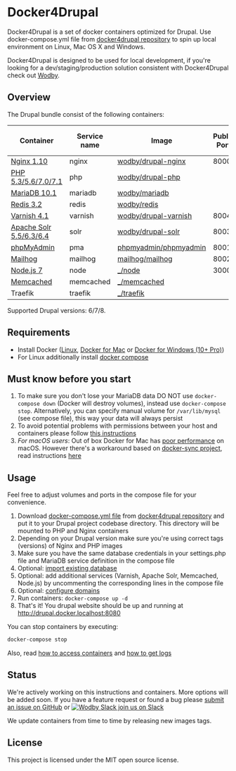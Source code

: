 # Docker4Drupal

Docker4Drupal is a set of docker containers optimized for Drupal. Use docker-compose.yml file from [docker4drupal repository](https://github.com/wodby/docker4drupal) to spin up local environment on Linux, Mac OS X and Windows. 

Docker4Drupal is designed to be used for local development, if you're looking for a dev/staging/production solution consistent with Docker4Drupal check out [Wodby](https://wodby.com). 

## Overview

The Drupal bundle consist of the following containers:

| Container | Service name | Image | Public Port | Enabled by default |
| --------- | ------------ | ----- | ----------- | ------------------ |
| [Nginx 1.10](containers/nginx.md)                | nginx     | [wodby/drupal-nginx](https://github.com/wodby/drupal-nginx/)            | 8000 | ✓ |
| [PHP 5.3/5.6/7.0/7.1](containers/php.md)         | php       | [wodby/drupal-php](https://github.com/wodby/drupal-php/)                |      | ✓ |
| [MariaDB 10.1](containers/mariadb.md)            | mariadb   | [wodby/mariadb](https://github.com/wodby/mariadb/)                      |      | ✓ |
| [Redis 3.2](containers/redis.md)                 | redis     | [wodby/redis](https://hub.docker.com/wodby/redis)                       |      | ✓ |
| [Varnish 4.1](containers/varnish.md)             | varnish   | [wodby/drupal-varnish](https://github.com/wodby/drupal-varnish)         | 8004 |   |
| [Apache Solr 5.5/6.3/6.4](containers/varnish.md) | solr      | [wodby/drupal-solr](https://github.com/wodby/drupal-solr)               | 8003 |   |
| [phpMyAdmin](containers/pma.md)                  | pma       | [phpmyadmin/phpmyadmin](https://hub.docker.com/r/phpmyadmin/phpmyadmin) | 8001 | ✓ |
| [Mailhog](containers/mailhog.md)                 | mailhog   | [mailhog/mailhog](https://hub.docker.com/r/mailhog/mailhog)             | 8002 | ✓ |
| [Node.js 7](containers/node.md)                  | node      | [_/node](https://hub.docker.com/_/node)                                 | 3000 |   |
| [Memcached](containers/memcached.md)             | memcached | [_/memcached](https://hub.docker.com/_/memcached/)                      |      |   |
| Traefik                                          | traefik   | [_/traefik](https://hub.docker.com/_/traefik/)                          |      |   |

Supported Drupal versions: 6/7/8.

## Requirements

* Install Docker ([Linux](https://docs.docker.com/engine/installation), [Docker for Mac](https://docs.docker.com/engine/installation/mac) or [Docker for Windows (10+ Pro)](https://docs.docker.com/engine/installation/windows))
* For Linux additionally install [docker compose](https://docs.docker.com/compose/install)

## Must know before you start

1. To make sure you don't lose your MariaDB data DO NOT use `docker-compose down` (Docker will destroy volumes), instead use `docker-compose stop`. Alternatively, you can specify manual volume for `/var/lib/mysql` (see compose file), this way your data will always persist 
2. To avoid potential problems with permissions between your host and containers please follow [this instructions](permissions.md)
3. _For macOS users_: Out of box Docker for Mac has [poor performance](https://github.com/Wodby/docker4drupal/issues/4) on macOS. However there's a workaround based on [docker-sync project](https://github.com/EugenMayer/docker-sync/), read instructions [here](macos.md)

## Usage 

Feel free to adjust volumes and ports in the compose file for your convenience.

1. Download [docker-compose.yml file](https://github.com/wodby/docker4drupal/blob/master/docker-compose.yml) from [docker4drupal repository](https://github.com/wodby/docker4drupal) and put it to your Drupal project codebase directory. This directory will be mounted to PHP and Nginx containers 
2. Depending on your Drupal version make sure you're using correct tags (versions) of Nginx and PHP images
3. Make sure you have the same database credentials in your settings.php file and MariaDB service definition in the compose file 
4. Optional: [import existing database](containers/mariadb.md#import-existing-database)
6. Optional: add additional services (Varnish, Apache Solr, Memcached, Node.js) by uncommenting the corresponding lines in the compose file
7. Optional: [configure domains](domains.md)
8. Run containers: `docker-compose up -d`
9. That's it! You drupal website should be up and running at http://drupal.docker.localhost:8080

You can stop containers by executing:
```bash
docker-compose stop
```

Also, read [how to access containers](access.md) and [how to get logs](logs.md)

## Status

We're actively working on this instructions and containers. More options will be added soon. If you have a feature request or found a bug please [submit an issue on GitHub](https://github.com/wodby/docker4drupal/issues/new) or [![Wodby Slack](https://www.google.com/s2/favicons?domain=www.slack.com) join us on Slack](https://slack.wodby.com/)

We update containers from time to time by releasing new images tags.

## License

This project is licensed under the MIT open source license.
